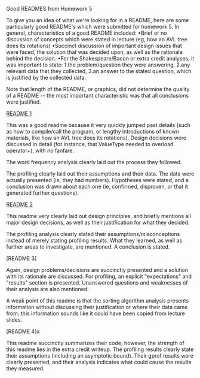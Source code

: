 Good READMES from Homework 5

To give you an idea of what we're looking for in a README, here are some particularly good README's which were submitted for homework 5. In general, characteristics of a good README included: 
•Brief or no discussion of concepts which were stated in lecture (eg, how an AVL tree does its rotations)
•Succinct discussion of important design issues that were faced, the solution that was decided upon, as well as the rationale behind the decision.
•For the Shakespeare/Bacon or extra credit analyses, it was important to state: 1.the problem/question they were answering, 
2.any relevant data that they collected, 
3.an answer to the stated question, which is justified by the collected data. 

Note that length of the README, or graphics, did not determine the quality of a README -- the most important characteristic was that all conclusions were justified. 

[README 1](https://courses.cs.washington.edu/courses/cse326/02wi/homework/hw5/README-1.txt)  


This was a good readme because it very quickly jumped past details (such as how to compile/call the program, or lengthy introductions of known materials, like how an AVL tree does its rotations). Design decisions were discussed in detail (for instance, that ValueType needed to overload operator+), with no fanfare. 

The word frequency analysis clearly laid out the process they followed. 

The profiling clearly laid out their assumptions and their data. The data were actually presented (ie, they had numbers). Hypotheses were stated, and a conclusion was drawn about each one (ie, confirmed, disproven, or that it generated further questions). 



[README 2]() 


This readme very clearly laid out design principles, and briefly mentions all major design decisions, as well as their justification for what they decided. 

The profiling analysis clearly stated their assumptions/misconceptions instead of merely stating profiling results. What they learned, as well as further areas to investigate, are mentioned. A conclusion is stated. 



[README 3]  


Again, design problems/decisions are succinctly presented and a solution with its rationale are discussed. For profiling, an explicit "expectations" and "results" section is presented. Unanswered questions and weaknesses of their analysis are also mentioned. 

A weak point of this readme is that the sorting algorithm analysis presents information without discussing their justification or where their data came from; this information sounds like it could have been copied from lecture slides. 



[README 4]x  


This readme succinctly summarizes their code; however, the strength of this readme lies in the extra credit writeup. The profiling results clearly state their assumptions (including an asymptotic bound). Their gprof results were clearly presented, and their analysis indicates what could cause the results they measured. 
